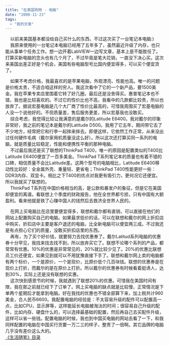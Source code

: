 ```yaml
---
title: "在美国购物 - 电脑"
date: "2008-11-23"
tags: 
  - "我的文章"
---
```


    以前来美国基本都没给自己买什么的东西，不过这次买了一台笔记本电脑:)  
    我原来使用的一台笔记本电脑已经用了五年多了，虽然最近升级了内存，也只能从事单个任务工作。想一边开着LabVIEW一边写文章，基本上是不能胜任了。打算买新电脑的念头也有几个月了，不过毕竟是笔大花销，一直没下决心买。这次来美国出差正好是个机会，美国有些电脑型号比国内便宜得多，可以买个便宜货了。

    如果不考虑价格，我最喜欢的是苹果电脑，外观漂亮、性能也高。唯一的问题是价格太贵，不适合咱这样的穷人。我这次看中了它的一个新产品，要1500美金。我在苹果专卖店里围着它转了好几圈，最后还是没舍得买。惠普笔记本也不错，我也是比较喜欢的。不过它的性价比也不高，我看中的几款都比较贵，所以也放弃了。据说宏基电脑是几个大厂商了性价比最高的，可惜我周围买了宏基电脑的人没一个说他好的。不但质量差，售后服务更差，所以宏基我也没敢买。  
    综合考虑，我觉得比较让我满意的是戴尔的Latitude E6400。我对戴尔的印象非常好，我之前的笔记本是戴尔的Latitude D500。我用了它五年，期间带它去了不少地方，经常把它和行李一起摔来摔去。即便这样，它依然工作正常，从来没出过任何硬件毛病（戴尔家用机质量没这么好）。所以这次还打算买同一系列的电脑，就是质量比较稳定，性能和便携性平衡的那种电脑。  
    不过最后我还是买了联想的ThinkPad T400，唯一的原因是配置类似的T400比Latitude E6400便宜了一百多美金。ThinkPad T系列笔记本的质量也有着不错的口碑，相信质量不会比Latitude差。这两个型号的电脑相比，Latitude E6400移动性比较好：全金属外壳、重量轻、更省电；ThinkPad T400性能更好一些：DDR3内存、双显卡。相比之下T400的优点对我更有吸引力，更何况它还便宜。所以我就买了联想的。  
    ThinkPad T系列在中国价格相当的高，是公款和暴发户的象征，但是它在美国却便宜的离谱。看联想上个季度的财政报告，他在全世界都亏损，只有中国有大额盈利。看来他就是铁了心赚中国人的钱然后去救济全世界人民的。

    在网上买电脑比在店里要便宜得多，联想和戴尔都有直销，可以直接在他们的网站上配置购买自己的电脑。如果最求低价的话，可以在联想和戴尔的网上折扣店中购买，折扣店中主要是客户退还的电脑，比全新电脑可以便宜两三成。不过我还是有点担心它们的质量，没敢买折扣店里的东西。  
    再有，为了买个好价钱，就要努力去找优惠券了。戴尔Latitud系列电脑的优惠券十分罕见，我找来找去找不到，所以放弃买它了。联想不论哪个系列的产品，都常常有优惠。10%的优惠是非常常见的，20%就比较少见了。20%的优惠比联想员工价还便宜，如果见到就可以不用犹豫直接下手了。联想和戴尔网上卖的电脑都有两个标价，一个是原价，一个是现价，比原价低个几百块钱。联想的优惠券是在现价上打折，而戴尔的是在原价上打折。所以戴尔的优惠券有时候看着挺诱人，达到30%，实际上还是没有联想的实惠。  
    这次快到感恩节的时候，我就遇到了联想20%的优惠。可惜我在美国时间有限，我在那之前就已经下了订单了。网上买电脑的缺点就是比较慢，正常情况是下单两个星期后才能拿到电脑。好在我找的优惠也不错全部算下来，加上税共计960美金，合人民币6600。我配置电脑的经验是：不太容易升级的配件可以配置高一点，比如CPU，显示屏等，这样能延长电脑被淘汰的时间；很容易自己升级的配件，比如内存、硬盘什么的，可以选择最基础的配置，然后再自己去买配件升级，这样可以省一些钱。配置电脑的时候，我也到中国买电脑的网站去看了一下，和我同样配置的电脑在中国买行货要一万二三的样子，整贵了一倍啊。其它品牌的电脑几乎没有差价这么大的。  
[《生活随笔》目录](mmm2008-11-07_18.20/mmm2008-07-24_12.50/Blog/cns!1pU-rgQVTuuWM1TX8W8PfmDA!1123.entry)
